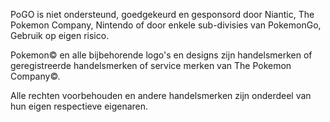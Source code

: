 PoGO is niet ondersteund, goedgekeurd en gesponsord door Niantic, The Pokemon Company, Nintendo of door enkele sub-divisies van PokemonGo, Gebruik op eigen risico.

Pokemon© en alle bijbehorende logo's en designs zijn handelsmerken of geregistreerde handelsmerken of service merken van The Pokemon Company©.

Alle rechten voorbehouden en andere handelsmerken zijn onderdeel van hun eigen respectieve eigenaren.
